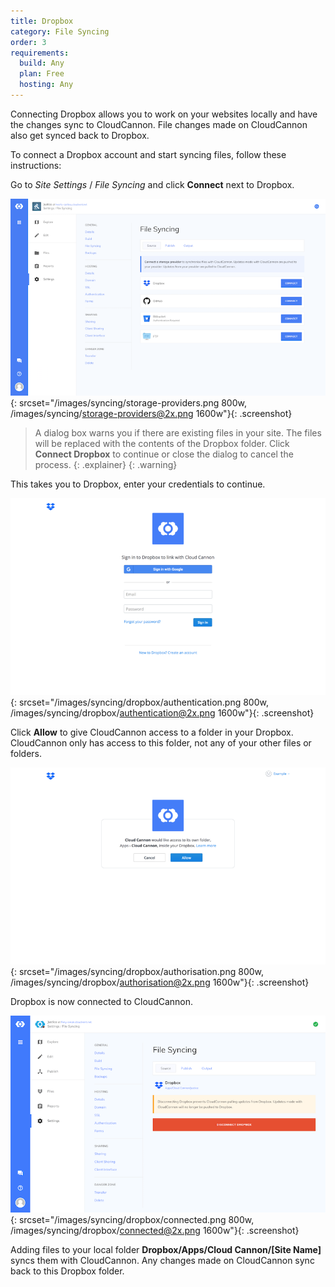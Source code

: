 ```yaml
---
title: Dropbox
category: File Syncing
order: 3
requirements:
  build: Any
  plan: Free
  hosting: Any
---
```


Connecting Dropbox allows you to work on your websites locally and have the changes sync to CloudCannon. File changes made on CloudCannon also get synced back to Dropbox.

To connect a Dropbox account and start syncing files, follow these instructions:

Go to *Site Settings* / *File Syncing* and click **Connect** next to Dropbox.

![Storage Providers interface](/images/syncing/storage-providers.png){: srcset="/images/syncing/storage-providers.png 800w, /images/syncing/storage-providers@2x.png 1600w"}{: .screenshot}

> A dialog box warns you if there are existing files in your site. The files will be replaced with the contents of the Dropbox folder. Click **Connect Dropbox** to continue or close the dialog to cancel the process.
{: .explainer}
{: .warning}

This takes you to Dropbox, enter your credentials to continue.

![Dropbox authentication](/images/syncing/dropbox/authentication.png){: srcset="/images/syncing/dropbox/authentication.png 800w, /images/syncing/dropbox/authentication@2x.png 1600w"}{: .screenshot}

Click **Allow** to give CloudCannon access to a folder in your Dropbox. CloudCannon only has access to this folder, not any of your other files or folders.

![Dropbox authorisation](/images/syncing/dropbox/authorisation.png){: srcset="/images/syncing/dropbox/authorisation.png 800w, /images/syncing/dropbox/authorisation@2x.png 1600w"}{: .screenshot}

Dropbox is now connected to CloudCannon.

![Storage Providers interface with Dropbox connected](/images/syncing/dropbox/connected.png){: srcset="/images/syncing/dropbox/connected.png 800w, /images/syncing/dropbox/connected@2x.png 1600w"}{: .screenshot}

Adding files to your local folder **Dropbox/Apps/Cloud Cannon/[Site Name]** syncs them with CloudCannon. Any changes made on CloudCannon sync back to this Dropbox folder.
